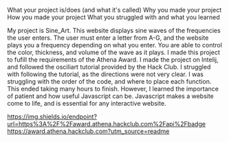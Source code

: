 What your project is/does (and what it's called)
Why you made your project
How you made your project
What you struggled with and what you learned

My project is Sine_Art. This website displays sine waves of the frequencies the user enters. The user must enter a letter from A-G, and the website plays you a frequency
depending on what you enter. You are able to control the color, thickness, and volume of the wave as it plays. I made this project to fufill the requirements of the Athena Award. 
I made the project on Intelij, and followed the osciliart tutorial provided by the Hack Club. I struggled with following the tutorial, as the directions were not very clear. I was struggling with
the order of the code, and where to place each function. This ended taking many hours to finish. However, I learned the importance of patient and how useful Javascript can be. Javascript
makes a website come to life, and is essential for any interactive website. 

https://img.shields.io/endpoint?url=https%3A%2F%2Faward.athena.hackclub.com%2Fapi%2Fbadge
https://award.athena.hackclub.com?utm_source=readme
